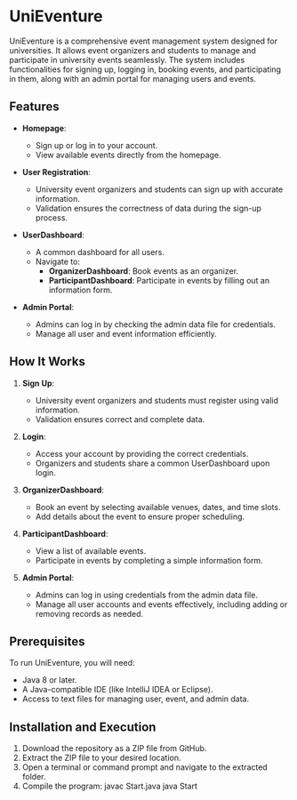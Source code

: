 # UniEventure

UniEventure is a comprehensive event management system designed for universities. It allows event organizers and students to manage and participate in university events seamlessly. The system includes functionalities for signing up, logging in, booking events, and participating in them, along with an admin portal for managing users and events.

## Features

- **Homepage**:
  - Sign up or log in to your account.
  - View available events directly from the homepage.

- **User Registration**:
  - University event organizers and students can sign up with accurate information.
  - Validation ensures the correctness of data during the sign-up process.

- **UserDashboard**:
  - A common dashboard for all users.
  - Navigate to:
    - **OrganizerDashboard**: Book events as an organizer.
    - **ParticipantDashboard**: Participate in events by filling out an information form.

- **Admin Portal**:
  - Admins can log in by checking the admin data file for credentials.
  - Manage all user and event information efficiently.

## How It Works

1. **Sign Up**:
   - University event organizers and students must register using valid information.
   - Validation ensures correct and complete data.

2. **Login**:
   - Access your account by providing the correct credentials.
   - Organizers and students share a common UserDashboard upon login.

3. **OrganizerDashboard**:
   - Book an event by selecting available venues, dates, and time slots.
   - Add details about the event to ensure proper scheduling.

4. **ParticipantDashboard**:
   - View a list of available events.
   - Participate in events by completing a simple information form.

5. **Admin Portal**:
   - Admins can log in using credentials from the admin data file.
   - Manage all user accounts and events effectively, including adding or removing records as needed.

## Prerequisites

To run UniEventure, you will need:

- Java 8 or later.
- A Java-compatible IDE (like IntelliJ IDEA or Eclipse).
- Access to text files for managing user, event, and admin data.

## Installation and Execution

1. Download the repository as a ZIP file from GitHub.
2. Extract the ZIP file to your desired location.
3. Open a terminal or command prompt and navigate to the extracted folder.
4. Compile the program:
   javac Start.java
   java Start
